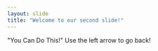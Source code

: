 ```yaml
---
layout: slide
title: "Welcome to our second slide!"
---
```

"You Can Do This!"
Use the left arrow to go back!
